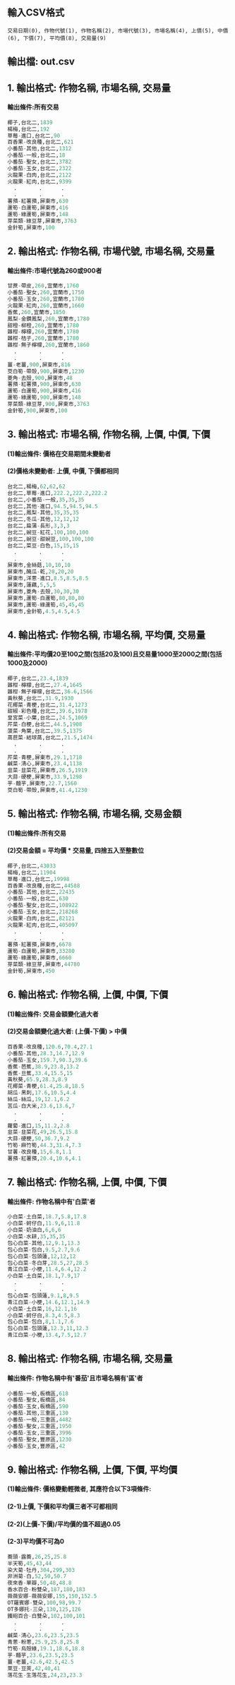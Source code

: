 
## 輸入CSV格式

```
交易日期(0), 作物代號(1), 作物名稱(2), 市場代號(3), 市場名稱(4), 上價(5), 中價(6), 下價(7), 平均價(8), 交易量(9)
```

## 輸出檔: out.csv


## 1. 輸出格式: 作物名稱, 市場名稱, 交易量

#### 輸出條件:所有交易

``` python
椰子,台北二,1839
楊梅,台北二,192
草莓-進口,台北二,90
百香果-改良種,台北二,621
小番茄-其他,台北二,1312
小番茄-一般,台北二,18
小番茄-聖女,台北二,3782
小番茄-玉女,台北二,2322
火龍果-白肉,台北二,2122
火龍果-紅肉,台北二,9399
  .       .      .
  .       .      .
薯蕷-紅薯蕷,屏東市,630
蘆筍-白蘆筍,屏東市,416
蘆筍-綠蘆筍,屏東市,148
芽菜類-綠豆芽,屏東市,3763
金針筍,屏東市,100
``` 


## 2. 輸出格式: 作物名稱, 市場代號, 市場名稱, 交易量

####  輸出條件:市場代號為260或900者

``` python
甘蔗-帶皮,260,宜蘭市,1760
小番茄-聖女,260,宜蘭市,1750
小番茄-玉女,260,宜蘭市,1780
火龍果-紅肉,260,宜蘭市,1660
香蕉,260,宜蘭市,1850
鳳梨-金鑽鳳梨,260,宜蘭市,1780
甜橙-柳橙,260,宜蘭市,1780
雜柑-檸檬,260,宜蘭市,1780
雜柑-桔子,260,宜蘭市,1780
雜柑-無子檸檬,260,宜蘭市,1860
  .       .      .
  .       .      .
薑-老薑,900,屏東市,816
茭白筍-帶殼,900,屏東市,1230
菱角-去殼,900,屏東市,48
薯蕷-紅薯蕷,900,屏東市,630
蘆筍-白蘆筍,900,屏東市,416
蘆筍-綠蘆筍,900,屏東市,148
芽菜類-綠豆芽,900,屏東市,3763
金針筍,900,屏東市,100
``` 


## 3. 輸出格式: 市場名稱, 作物名稱, 上價, 中價, 下價

####  (1)輸出條件: 價格在交易期間未變動者
####  (2)價格未變動者: 上價, 中價, 下價都相同

``` python
台北二,楊梅,62,62,62
台北二,草莓-進口,222.2,222.2,222.2
台北二,小番茄-一般,35,35,35
台北二,其他-進口,94.5,94.5,94.5
台北二,鳳梨-其他,35,35,35
台北二,冬瓜-其他,12,12,12
台北二,扁蒲-長形,3,3,3
台北二,豌豆-紅花,100,100,100
台北二,豌豆-甜豌豆,100,100,100
台北二,菜豆-白色,15,15,15
  .       .      .
  .       .      .
屏東市,金絲菇,10,10,10
屏東市,醃瓜-乾,20,20,20
屏東市,洋蔥-進口,8.5,8.5,8.5
屏東市,蓮藕,5,5,5
屏東市,菱角-去殼,30,30,30
屏東市,蘆筍-白蘆筍,80,80,80
屏東市,蘆筍-綠蘆筍,45,45,45
屏東市,金針筍,4.5,4.5,4.5
``` 



## 4. 輸出格式: 作物名稱, 市場名稱, 平均價, 交易量

#### 輸出條件:平均價20至100之間(包括20及100)且交易量1000至2000之間(包括1000及2000)

``` python
椰子,台北二,23.4,1839
雜柑-檸檬,台北二,27.4,1645
雜柑-無子檸檬,台北二,36.6,1566
黃秋葵,台北二,31.9,1930
花椰菜-青梗,台北二,31.4,1273
甜椒-彩色種,台北二,39.6,1978
皇宮菜-小葉,台北二,24.5,1069
芹菜-白梗,台北二,44.5,1908
菠菜-角葉,台北二,39.5,1375
萵苣菜-結球萵,台北二,21.5,1474
  .       .      .
  .       .      .
芹菜-青梗,屏東市,29.1,1718
鹹菜-清心,屏東市,23.4,1138
韭菜-韭菜花,屏東市,26.5,1919
大蒜-硬梗,屏東市,33.9,1298
芋-麵芋,屏東市,22.7,1560
茭白筍-帶殼,屏東市,41.4,1230
``` 

## 5. 輸出格式: 作物名稱, 市場名稱, 交易金額

#### (1)輸出條件:所有交易
#### (2)交易金額 = 平均價 * 交易量, 四捨五入至整數位

``` python
椰子,台北二,43033
楊梅,台北二,11904
草莓-進口,台北二,19998
百香果-改良種,台北二,44588
小番茄-其他,台北二,22435
小番茄-一般,台北二,630
小番茄-聖女,台北二,108922
小番茄-玉女,台北二,218268
火龍果-白肉,台北二,82121
火龍果-紅肉,台北二,405097
  .       .      .
  .       .      .
薯蕷-紅薯蕷,屏東市,6678
蘆筍-白蘆筍,屏東市,33280
蘆筍-綠蘆筍,屏東市,6660
芽菜類-綠豆芽,屏東市,44780
金針筍,屏東市,450
``` 



## 6. 輸出格式: 作物名稱, 上價, 中價, 下價

#### (1)輸出條件: 交易金額變化過大者
#### (2)交易金額變化過大者: (上價-下價) > 中價

``` python
百香果-改良種,120.6,70.4,27.1
小番茄-其他,28.3,14.7,12.9
小番茄-玉女,159.7,90.3,39.6
香蕉-芭蕉,38.9,23.8,13.2
香蕉-旦蕉,33.4,15.5,15
黃秋葵,65.9,28.3,8.9
花椰菜-青梗,61.4,25.8,18.5
胡瓜-黑刺,17.6,10.5,4.4
絲瓜-絲瓜,19,12.1,6.2
苦瓜-白大米,23.6,13.6,7
  .       .      .
  .       .      .
蘿蔔-進口,15,11.2,2.8
韭菜-韭菜花,49,26.5,15.8
大蒜-硬梗,50,36.7,9.2
竹筍-麻竹筍,44.3,31.4,7.3
甘薯-改良種,15,6.8,1.1
薯蕷-紅薯蕷,20.4,10.6,4.1
``` 


## 7. 輸出格式: 作物名稱, 上價, 中價, 下價

#### 輸出條件: 作物名稱中有'白菜'者

``` python
小白菜-土白菜,18.7,5.8,17.8
小白菜-蚵仔白,11.9,6,11.8
小白菜-奶油白,6,6,6
小白菜-水耕,35,35,35
包心白菜-其他,12,9.1,13.3
包心白菜-包白,9.5,2.7,9.6
包心白菜-包頭蓮,12,12,12
包心白菜-冬白芽,28.5,27,28.5
青江白菜-小梗,11.4,6.4,12.2
小白菜-土白菜,18.1,7.9,17
  .       .      .
  .       .      .
包心白菜-包頭蓮,9.1,8,9.5
青江白菜-小梗,14.6,12.1,14.9
小白菜-土白菜,16,12.1,16
小白菜-蚵仔白,8.3,4.5,8.3
包心白菜-包白,8,1.1,7.6
包心白菜-包頭蓮,12.3,11,12.3
青江白菜-小梗,13.4,7.5,12.7
``` 


## 8. 輸出格式: 作物名稱, 市場名稱, 交易量

#### 輸出條件: 作物名稱中有'番茄'且市場名稱有'區'者

``` python
小番茄-一般,板橋區,618
小番茄-聖女,板橋區,84
小番茄-玉女,板橋區,590
小番茄-其他,三重區,130
小番茄-一般,三重區,4482
小番茄-聖女,三重區,1950
小番茄-玉女,三重區,3996
小番茄-聖女,豐原區,1230
小番茄-玉女,豐原區,42
``` 



## 9. 輸出格式: 作物名稱, 上價, 下價, 平均價

#### (1)輸出條件: 價格變動輕微者, 其應符合以下3項條件:
#### (2-1)上價, 下價和平均價三者不可都相同
#### (2-2)(上價-下價)/平均價的值不超過0.05
#### (2-3)平均價不可為0

``` python
蕎頭-露蕎,26,25,25.8
半天筍,45,43,44
染大菊-牡丹,304,299,303
非洲菊-白,52,50,50.7
夜來香-單瓣,50,48,48.8
香水百合-粉雙朵,187,180,183
薇薇安娜-薇薇安娜,155,150,152.5
OT羅賓娜-雙朵,100,98,99.7
OT多娜托-三朵,130,125,126
鐵砲百合-白雙朵,102,100,101
  .       .      .
  .       .      .
鹹菜-清心,23.6,23.5,23.5
青蔥-粉蔥,25.9,25.8,25.8
竹筍-烏殼綠,19.1,18.6,18.8
芋-麵芋,23.6,23.5,23.5
薑-老薑,42.6,42.5,42.5
萊豆-豆莢,42,40,41
落花生-生落花生,24,23,23.3
``` 
